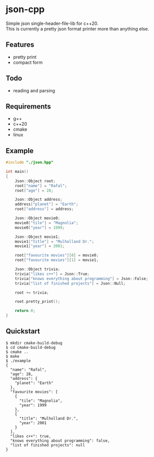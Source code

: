 # json-cpp

Simple json single-header-file-lib for c++20.  
This is currently a pretty json format printer more than anything else.

## Features

* pretty print
* compact form

## Todo

* reading and parsing

## Requirements

* g++
* c++20
* cmake
* linux

## Example

```c++
#include "./json.hpp"

int main()
{
    Json::Object root;
    root["name"] = "Rafal";
    root["age"] = 28;

    Json::Object address;
    address["planet"] = "Earth";
    root["address"] = address;

    Json::Object movie0;
    movie0["tile"] = "Magnolia";
    movie0["year"] = 1999;

    Json::Object movie1;
    movie1["title"] = "Mulholland Dr.";
    movie1["year"] = 2001;

    root["favourite movies"][0] = movie0;
    root["favourite movies"][1] = movie1;

    Json::Object trivia;
    trivia["likes c++"] = Json::True;
    trivia["knows everything about programming"] = Json::False;
    trivia["list of finished projects"] = Json::Null;

    root += trivia;

    root.pretty_print();

    return 0;
}
```

## Quickstart

```console
$ mkdir cmake-build-debug
$ cd cmake-build-debug
$ cmake ..
$ make
$ ./example
{
  "name": "Rafal",
  "age": 28,
  "address": {
    "planet": "Earth"
  },
  "favourite movies": [
    {
      "tile": "Magnolia",
      "year": 1999
    },
    {
      "title": "Mulholland Dr.",
      "year": 2001
    }
  ],
  "likes c++": true,
  "knows everything about programming": false,
  "list of finished projects": null
}
```
